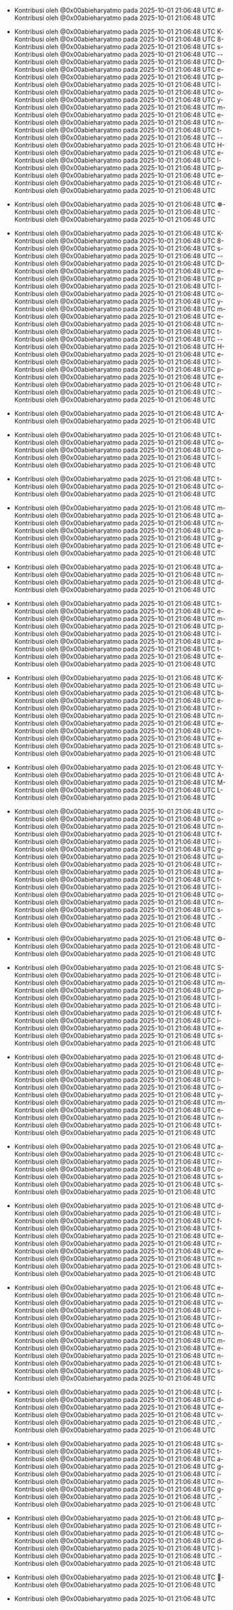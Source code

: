 - Kontribusi oleh @0x00abieharyatmo pada 2025-10-01 21:06:48 UTC
#- Kontribusi oleh @0x00abieharyatmo pada 2025-10-01 21:06:48 UTC
 - Kontribusi oleh @0x00abieharyatmo pada 2025-10-01 21:06:48 UTC
K- Kontribusi oleh @0x00abieharyatmo pada 2025-10-01 21:06:48 UTC
8- Kontribusi oleh @0x00abieharyatmo pada 2025-10-01 21:06:48 UTC
s- Kontribusi oleh @0x00abieharyatmo pada 2025-10-01 21:06:48 UTC
-- Kontribusi oleh @0x00abieharyatmo pada 2025-10-01 21:06:48 UTC
D- Kontribusi oleh @0x00abieharyatmo pada 2025-10-01 21:06:48 UTC
e- Kontribusi oleh @0x00abieharyatmo pada 2025-10-01 21:06:48 UTC
p- Kontribusi oleh @0x00abieharyatmo pada 2025-10-01 21:06:48 UTC
l- Kontribusi oleh @0x00abieharyatmo pada 2025-10-01 21:06:48 UTC
o- Kontribusi oleh @0x00abieharyatmo pada 2025-10-01 21:06:48 UTC
y- Kontribusi oleh @0x00abieharyatmo pada 2025-10-01 21:06:48 UTC
m- Kontribusi oleh @0x00abieharyatmo pada 2025-10-01 21:06:48 UTC
e- Kontribusi oleh @0x00abieharyatmo pada 2025-10-01 21:06:48 UTC
n- Kontribusi oleh @0x00abieharyatmo pada 2025-10-01 21:06:48 UTC
t- Kontribusi oleh @0x00abieharyatmo pada 2025-10-01 21:06:48 UTC
-- Kontribusi oleh @0x00abieharyatmo pada 2025-10-01 21:06:48 UTC
H- Kontribusi oleh @0x00abieharyatmo pada 2025-10-01 21:06:48 UTC
e- Kontribusi oleh @0x00abieharyatmo pada 2025-10-01 21:06:48 UTC
l- Kontribusi oleh @0x00abieharyatmo pada 2025-10-01 21:06:48 UTC
p- Kontribusi oleh @0x00abieharyatmo pada 2025-10-01 21:06:48 UTC
e- Kontribusi oleh @0x00abieharyatmo pada 2025-10-01 21:06:48 UTC
r- Kontribusi oleh @0x00abieharyatmo pada 2025-10-01 21:06:48 UTC

- Kontribusi oleh @0x00abieharyatmo pada 2025-10-01 21:06:48 UTC
☸- Kontribusi oleh @0x00abieharyatmo pada 2025-10-01 21:06:48 UTC
️- Kontribusi oleh @0x00abieharyatmo pada 2025-10-01 21:06:48 UTC
 - Kontribusi oleh @0x00abieharyatmo pada 2025-10-01 21:06:48 UTC
K- Kontribusi oleh @0x00abieharyatmo pada 2025-10-01 21:06:48 UTC
8- Kontribusi oleh @0x00abieharyatmo pada 2025-10-01 21:06:48 UTC
s- Kontribusi oleh @0x00abieharyatmo pada 2025-10-01 21:06:48 UTC
-- Kontribusi oleh @0x00abieharyatmo pada 2025-10-01 21:06:48 UTC
D- Kontribusi oleh @0x00abieharyatmo pada 2025-10-01 21:06:48 UTC
e- Kontribusi oleh @0x00abieharyatmo pada 2025-10-01 21:06:48 UTC
p- Kontribusi oleh @0x00abieharyatmo pada 2025-10-01 21:06:48 UTC
l- Kontribusi oleh @0x00abieharyatmo pada 2025-10-01 21:06:48 UTC
o- Kontribusi oleh @0x00abieharyatmo pada 2025-10-01 21:06:48 UTC
y- Kontribusi oleh @0x00abieharyatmo pada 2025-10-01 21:06:48 UTC
m- Kontribusi oleh @0x00abieharyatmo pada 2025-10-01 21:06:48 UTC
e- Kontribusi oleh @0x00abieharyatmo pada 2025-10-01 21:06:48 UTC
n- Kontribusi oleh @0x00abieharyatmo pada 2025-10-01 21:06:48 UTC
t- Kontribusi oleh @0x00abieharyatmo pada 2025-10-01 21:06:48 UTC
-- Kontribusi oleh @0x00abieharyatmo pada 2025-10-01 21:06:48 UTC
H- Kontribusi oleh @0x00abieharyatmo pada 2025-10-01 21:06:48 UTC
e- Kontribusi oleh @0x00abieharyatmo pada 2025-10-01 21:06:48 UTC
l- Kontribusi oleh @0x00abieharyatmo pada 2025-10-01 21:06:48 UTC
p- Kontribusi oleh @0x00abieharyatmo pada 2025-10-01 21:06:48 UTC
e- Kontribusi oleh @0x00abieharyatmo pada 2025-10-01 21:06:48 UTC
r- Kontribusi oleh @0x00abieharyatmo pada 2025-10-01 21:06:48 UTC
:- Kontribusi oleh @0x00abieharyatmo pada 2025-10-01 21:06:48 UTC
 - Kontribusi oleh @0x00abieharyatmo pada 2025-10-01 21:06:48 UTC
A- Kontribusi oleh @0x00abieharyatmo pada 2025-10-01 21:06:48 UTC
 - Kontribusi oleh @0x00abieharyatmo pada 2025-10-01 21:06:48 UTC
t- Kontribusi oleh @0x00abieharyatmo pada 2025-10-01 21:06:48 UTC
o- Kontribusi oleh @0x00abieharyatmo pada 2025-10-01 21:06:48 UTC
o- Kontribusi oleh @0x00abieharyatmo pada 2025-10-01 21:06:48 UTC
l- Kontribusi oleh @0x00abieharyatmo pada 2025-10-01 21:06:48 UTC
 - Kontribusi oleh @0x00abieharyatmo pada 2025-10-01 21:06:48 UTC
t- Kontribusi oleh @0x00abieharyatmo pada 2025-10-01 21:06:48 UTC
o- Kontribusi oleh @0x00abieharyatmo pada 2025-10-01 21:06:48 UTC
 - Kontribusi oleh @0x00abieharyatmo pada 2025-10-01 21:06:48 UTC
m- Kontribusi oleh @0x00abieharyatmo pada 2025-10-01 21:06:48 UTC
a- Kontribusi oleh @0x00abieharyatmo pada 2025-10-01 21:06:48 UTC
n- Kontribusi oleh @0x00abieharyatmo pada 2025-10-01 21:06:48 UTC
a- Kontribusi oleh @0x00abieharyatmo pada 2025-10-01 21:06:48 UTC
g- Kontribusi oleh @0x00abieharyatmo pada 2025-10-01 21:06:48 UTC
e- Kontribusi oleh @0x00abieharyatmo pada 2025-10-01 21:06:48 UTC
 - Kontribusi oleh @0x00abieharyatmo pada 2025-10-01 21:06:48 UTC
a- Kontribusi oleh @0x00abieharyatmo pada 2025-10-01 21:06:48 UTC
n- Kontribusi oleh @0x00abieharyatmo pada 2025-10-01 21:06:48 UTC
d- Kontribusi oleh @0x00abieharyatmo pada 2025-10-01 21:06:48 UTC
 - Kontribusi oleh @0x00abieharyatmo pada 2025-10-01 21:06:48 UTC
t- Kontribusi oleh @0x00abieharyatmo pada 2025-10-01 21:06:48 UTC
e- Kontribusi oleh @0x00abieharyatmo pada 2025-10-01 21:06:48 UTC
m- Kontribusi oleh @0x00abieharyatmo pada 2025-10-01 21:06:48 UTC
p- Kontribusi oleh @0x00abieharyatmo pada 2025-10-01 21:06:48 UTC
l- Kontribusi oleh @0x00abieharyatmo pada 2025-10-01 21:06:48 UTC
a- Kontribusi oleh @0x00abieharyatmo pada 2025-10-01 21:06:48 UTC
t- Kontribusi oleh @0x00abieharyatmo pada 2025-10-01 21:06:48 UTC
e- Kontribusi oleh @0x00abieharyatmo pada 2025-10-01 21:06:48 UTC
 - Kontribusi oleh @0x00abieharyatmo pada 2025-10-01 21:06:48 UTC
K- Kontribusi oleh @0x00abieharyatmo pada 2025-10-01 21:06:48 UTC
u- Kontribusi oleh @0x00abieharyatmo pada 2025-10-01 21:06:48 UTC
b- Kontribusi oleh @0x00abieharyatmo pada 2025-10-01 21:06:48 UTC
e- Kontribusi oleh @0x00abieharyatmo pada 2025-10-01 21:06:48 UTC
r- Kontribusi oleh @0x00abieharyatmo pada 2025-10-01 21:06:48 UTC
n- Kontribusi oleh @0x00abieharyatmo pada 2025-10-01 21:06:48 UTC
e- Kontribusi oleh @0x00abieharyatmo pada 2025-10-01 21:06:48 UTC
t- Kontribusi oleh @0x00abieharyatmo pada 2025-10-01 21:06:48 UTC
e- Kontribusi oleh @0x00abieharyatmo pada 2025-10-01 21:06:48 UTC
s- Kontribusi oleh @0x00abieharyatmo pada 2025-10-01 21:06:48 UTC
 - Kontribusi oleh @0x00abieharyatmo pada 2025-10-01 21:06:48 UTC
Y- Kontribusi oleh @0x00abieharyatmo pada 2025-10-01 21:06:48 UTC
A- Kontribusi oleh @0x00abieharyatmo pada 2025-10-01 21:06:48 UTC
M- Kontribusi oleh @0x00abieharyatmo pada 2025-10-01 21:06:48 UTC
L- Kontribusi oleh @0x00abieharyatmo pada 2025-10-01 21:06:48 UTC
 - Kontribusi oleh @0x00abieharyatmo pada 2025-10-01 21:06:48 UTC
c- Kontribusi oleh @0x00abieharyatmo pada 2025-10-01 21:06:48 UTC
o- Kontribusi oleh @0x00abieharyatmo pada 2025-10-01 21:06:48 UTC
n- Kontribusi oleh @0x00abieharyatmo pada 2025-10-01 21:06:48 UTC
f- Kontribusi oleh @0x00abieharyatmo pada 2025-10-01 21:06:48 UTC
i- Kontribusi oleh @0x00abieharyatmo pada 2025-10-01 21:06:48 UTC
g- Kontribusi oleh @0x00abieharyatmo pada 2025-10-01 21:06:48 UTC
u- Kontribusi oleh @0x00abieharyatmo pada 2025-10-01 21:06:48 UTC
r- Kontribusi oleh @0x00abieharyatmo pada 2025-10-01 21:06:48 UTC
a- Kontribusi oleh @0x00abieharyatmo pada 2025-10-01 21:06:48 UTC
t- Kontribusi oleh @0x00abieharyatmo pada 2025-10-01 21:06:48 UTC
i- Kontribusi oleh @0x00abieharyatmo pada 2025-10-01 21:06:48 UTC
o- Kontribusi oleh @0x00abieharyatmo pada 2025-10-01 21:06:48 UTC
n- Kontribusi oleh @0x00abieharyatmo pada 2025-10-01 21:06:48 UTC
s- Kontribusi oleh @0x00abieharyatmo pada 2025-10-01 21:06:48 UTC
.- Kontribusi oleh @0x00abieharyatmo pada 2025-10-01 21:06:48 UTC
 - Kontribusi oleh @0x00abieharyatmo pada 2025-10-01 21:06:48 UTC
⚙- Kontribusi oleh @0x00abieharyatmo pada 2025-10-01 21:06:48 UTC
️- Kontribusi oleh @0x00abieharyatmo pada 2025-10-01 21:06:48 UTC
 - Kontribusi oleh @0x00abieharyatmo pada 2025-10-01 21:06:48 UTC
S- Kontribusi oleh @0x00abieharyatmo pada 2025-10-01 21:06:48 UTC
i- Kontribusi oleh @0x00abieharyatmo pada 2025-10-01 21:06:48 UTC
m- Kontribusi oleh @0x00abieharyatmo pada 2025-10-01 21:06:48 UTC
p- Kontribusi oleh @0x00abieharyatmo pada 2025-10-01 21:06:48 UTC
l- Kontribusi oleh @0x00abieharyatmo pada 2025-10-01 21:06:48 UTC
i- Kontribusi oleh @0x00abieharyatmo pada 2025-10-01 21:06:48 UTC
f- Kontribusi oleh @0x00abieharyatmo pada 2025-10-01 21:06:48 UTC
i- Kontribusi oleh @0x00abieharyatmo pada 2025-10-01 21:06:48 UTC
e- Kontribusi oleh @0x00abieharyatmo pada 2025-10-01 21:06:48 UTC
s- Kontribusi oleh @0x00abieharyatmo pada 2025-10-01 21:06:48 UTC
 - Kontribusi oleh @0x00abieharyatmo pada 2025-10-01 21:06:48 UTC
d- Kontribusi oleh @0x00abieharyatmo pada 2025-10-01 21:06:48 UTC
e- Kontribusi oleh @0x00abieharyatmo pada 2025-10-01 21:06:48 UTC
p- Kontribusi oleh @0x00abieharyatmo pada 2025-10-01 21:06:48 UTC
l- Kontribusi oleh @0x00abieharyatmo pada 2025-10-01 21:06:48 UTC
o- Kontribusi oleh @0x00abieharyatmo pada 2025-10-01 21:06:48 UTC
y- Kontribusi oleh @0x00abieharyatmo pada 2025-10-01 21:06:48 UTC
m- Kontribusi oleh @0x00abieharyatmo pada 2025-10-01 21:06:48 UTC
e- Kontribusi oleh @0x00abieharyatmo pada 2025-10-01 21:06:48 UTC
n- Kontribusi oleh @0x00abieharyatmo pada 2025-10-01 21:06:48 UTC
t- Kontribusi oleh @0x00abieharyatmo pada 2025-10-01 21:06:48 UTC
 - Kontribusi oleh @0x00abieharyatmo pada 2025-10-01 21:06:48 UTC
a- Kontribusi oleh @0x00abieharyatmo pada 2025-10-01 21:06:48 UTC
c- Kontribusi oleh @0x00abieharyatmo pada 2025-10-01 21:06:48 UTC
r- Kontribusi oleh @0x00abieharyatmo pada 2025-10-01 21:06:48 UTC
o- Kontribusi oleh @0x00abieharyatmo pada 2025-10-01 21:06:48 UTC
s- Kontribusi oleh @0x00abieharyatmo pada 2025-10-01 21:06:48 UTC
s- Kontribusi oleh @0x00abieharyatmo pada 2025-10-01 21:06:48 UTC
 - Kontribusi oleh @0x00abieharyatmo pada 2025-10-01 21:06:48 UTC
d- Kontribusi oleh @0x00abieharyatmo pada 2025-10-01 21:06:48 UTC
i- Kontribusi oleh @0x00abieharyatmo pada 2025-10-01 21:06:48 UTC
f- Kontribusi oleh @0x00abieharyatmo pada 2025-10-01 21:06:48 UTC
f- Kontribusi oleh @0x00abieharyatmo pada 2025-10-01 21:06:48 UTC
e- Kontribusi oleh @0x00abieharyatmo pada 2025-10-01 21:06:48 UTC
r- Kontribusi oleh @0x00abieharyatmo pada 2025-10-01 21:06:48 UTC
e- Kontribusi oleh @0x00abieharyatmo pada 2025-10-01 21:06:48 UTC
n- Kontribusi oleh @0x00abieharyatmo pada 2025-10-01 21:06:48 UTC
t- Kontribusi oleh @0x00abieharyatmo pada 2025-10-01 21:06:48 UTC
 - Kontribusi oleh @0x00abieharyatmo pada 2025-10-01 21:06:48 UTC
e- Kontribusi oleh @0x00abieharyatmo pada 2025-10-01 21:06:48 UTC
n- Kontribusi oleh @0x00abieharyatmo pada 2025-10-01 21:06:48 UTC
v- Kontribusi oleh @0x00abieharyatmo pada 2025-10-01 21:06:48 UTC
i- Kontribusi oleh @0x00abieharyatmo pada 2025-10-01 21:06:48 UTC
r- Kontribusi oleh @0x00abieharyatmo pada 2025-10-01 21:06:48 UTC
o- Kontribusi oleh @0x00abieharyatmo pada 2025-10-01 21:06:48 UTC
n- Kontribusi oleh @0x00abieharyatmo pada 2025-10-01 21:06:48 UTC
m- Kontribusi oleh @0x00abieharyatmo pada 2025-10-01 21:06:48 UTC
e- Kontribusi oleh @0x00abieharyatmo pada 2025-10-01 21:06:48 UTC
n- Kontribusi oleh @0x00abieharyatmo pada 2025-10-01 21:06:48 UTC
t- Kontribusi oleh @0x00abieharyatmo pada 2025-10-01 21:06:48 UTC
s- Kontribusi oleh @0x00abieharyatmo pada 2025-10-01 21:06:48 UTC
 - Kontribusi oleh @0x00abieharyatmo pada 2025-10-01 21:06:48 UTC
(- Kontribusi oleh @0x00abieharyatmo pada 2025-10-01 21:06:48 UTC
d- Kontribusi oleh @0x00abieharyatmo pada 2025-10-01 21:06:48 UTC
e- Kontribusi oleh @0x00abieharyatmo pada 2025-10-01 21:06:48 UTC
v- Kontribusi oleh @0x00abieharyatmo pada 2025-10-01 21:06:48 UTC
,- Kontribusi oleh @0x00abieharyatmo pada 2025-10-01 21:06:48 UTC
 - Kontribusi oleh @0x00abieharyatmo pada 2025-10-01 21:06:48 UTC
s- Kontribusi oleh @0x00abieharyatmo pada 2025-10-01 21:06:48 UTC
t- Kontribusi oleh @0x00abieharyatmo pada 2025-10-01 21:06:48 UTC
a- Kontribusi oleh @0x00abieharyatmo pada 2025-10-01 21:06:48 UTC
g- Kontribusi oleh @0x00abieharyatmo pada 2025-10-01 21:06:48 UTC
i- Kontribusi oleh @0x00abieharyatmo pada 2025-10-01 21:06:48 UTC
n- Kontribusi oleh @0x00abieharyatmo pada 2025-10-01 21:06:48 UTC
g- Kontribusi oleh @0x00abieharyatmo pada 2025-10-01 21:06:48 UTC
,- Kontribusi oleh @0x00abieharyatmo pada 2025-10-01 21:06:48 UTC
 - Kontribusi oleh @0x00abieharyatmo pada 2025-10-01 21:06:48 UTC
p- Kontribusi oleh @0x00abieharyatmo pada 2025-10-01 21:06:48 UTC
r- Kontribusi oleh @0x00abieharyatmo pada 2025-10-01 21:06:48 UTC
o- Kontribusi oleh @0x00abieharyatmo pada 2025-10-01 21:06:48 UTC
d- Kontribusi oleh @0x00abieharyatmo pada 2025-10-01 21:06:48 UTC
)- Kontribusi oleh @0x00abieharyatmo pada 2025-10-01 21:06:48 UTC
.- Kontribusi oleh @0x00abieharyatmo pada 2025-10-01 21:06:48 UTC
 - Kontribusi oleh @0x00abieharyatmo pada 2025-10-01 21:06:48 UTC
🚀- Kontribusi oleh @0x00abieharyatmo pada 2025-10-01 21:06:48 UTC

- Kontribusi oleh @0x00abieharyatmo pada 2025-10-01 21:06:48 UTC
